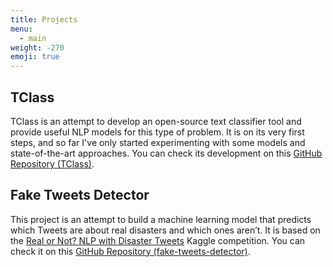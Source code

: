 ```yaml
---
title: Projects
menu:
  - main
weight: -270
emoji: true
---
```



## TClass

TClass is an attempt to develop an open-source text classifier tool and provide useful NLP models for this type of problem. It is on its very first steps, and so far I've only started experimenting with some models and state-of-the-art approaches. You can check its development on this
[GitHub Repository (TClass)](https://github.com/gennsev/tclass).


## Fake Tweets Detector

This project is an attempt to build a machine learning model that predicts which Tweets are about real disasters and which ones aren’t. It is based on the [Real or Not? NLP with Disaster Tweets](https://www.kaggle.com/c/nlp-getting-started/) Kaggle competition. You can check it on this
[GitHub Repository (fake-tweets-detector)](https://github.com/gennsev/fake-tweets-detector).
